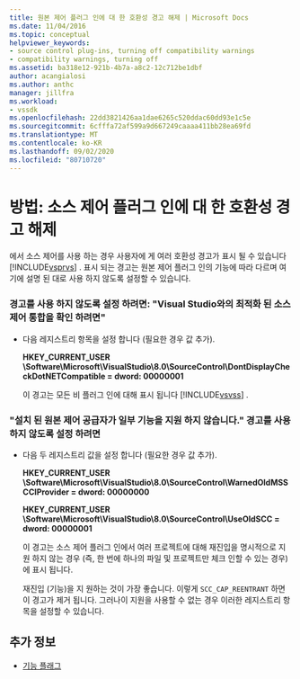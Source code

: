 ```yaml
---
title: 원본 제어 플러그 인에 대 한 호환성 경고 해제 | Microsoft Docs
ms.date: 11/04/2016
ms.topic: conceptual
helpviewer_keywords:
- source control plug-ins, turning off compatibility warnings
- compatibility warnings, turning off
ms.assetid: ba318e12-921b-4b7a-a8c2-12c712be1dbf
author: acangialosi
ms.author: anthc
manager: jillfra
ms.workload:
- vssdk
ms.openlocfilehash: 22dd3821426aa1dae6265c520ddac60dd93e1c5e
ms.sourcegitcommit: 6cfffa72af599a9d667249caaaa411bb28ea69fd
ms.translationtype: MT
ms.contentlocale: ko-KR
ms.lasthandoff: 09/02/2020
ms.locfileid: "80710720"
---
```

# <a name="how-to-turn-off-compatibility-warnings-for-source-control-plug-ins"></a>방법: 소스 제어 플러그 인에 대 한 호환성 경고 해제
에서 소스 제어를 사용 하는 경우 사용자에 게 여러 호환성 경고가 표시 될 수 있습니다 [!INCLUDE[vsprvs](../code-quality/includes/vsprvs_md.md)] . 표시 되는 경고는 원본 제어 플러그 인의 기능에 따라 다르며 여기에 설명 된 대로 사용 하지 않도록 설정할 수 있습니다.

### <a name="to-disable-the-warning-to-ensure-optimal-source-control-integration-with-visual-studio"></a>경고를 사용 하지 않도록 설정 하려면: "Visual Studio와의 최적화 된 소스 제어 통합을 확인 하려면"

- 다음 레지스트리 항목을 설정 합니다 (필요한 경우 값 추가).

   **HKEY_CURRENT_USER \Software\Microsoft\VisualStudio\8.0\SourceControl\DontDisplayCheckDotNETCompatible = dword: 00000001**

   이 경고는 모든 비 플러그 인에 대해 표시 됩니다 [!INCLUDE[vsvss](../extensibility/includes/vsvss_md.md)] .

### <a name="to-disable-the-warning-the-installed-source-control-provider-does-not-support-all-the-capabilities"></a>"설치 된 원본 제어 공급자가 일부 기능을 지원 하지 않습니다." 경고를 사용 하지 않도록 설정 하려면

- 다음 두 레지스트리 값을 설정 합니다 (필요한 경우 값 추가).

     **HKEY_CURRENT_USER \Software\Microsoft\VisualStudio\8.0\SourceControl\WarnedOldMSSCCIProvider = dword: 00000000**

    **HKEY_CURRENT_USER \Software\Microsoft\VisualStudio\8.0\SourceControl\UseOldSCC = dword: 00000001**

     이 경고는 소스 제어 플러그 인에서 여러 프로젝트에 대해 재진입을 명시적으로 지원 하지 않는 경우 (즉, 한 번에 하나의 파일 및 프로젝트만 체크 인할 수 있는 경우)에 표시 됩니다.

     재진입 (기능)을 지 원하는 것이 가장 좋습니다. 이렇게 `SCC_CAP_REENTRANT` 하면이 경고가 제거 됩니다. 그러나이 지원을 사용할 수 없는 경우 이러한 레지스트리 항목을 설정할 수 있습니다.

## <a name="see-also"></a>추가 정보
- [기능 플래그](../extensibility/capability-flags.md)
